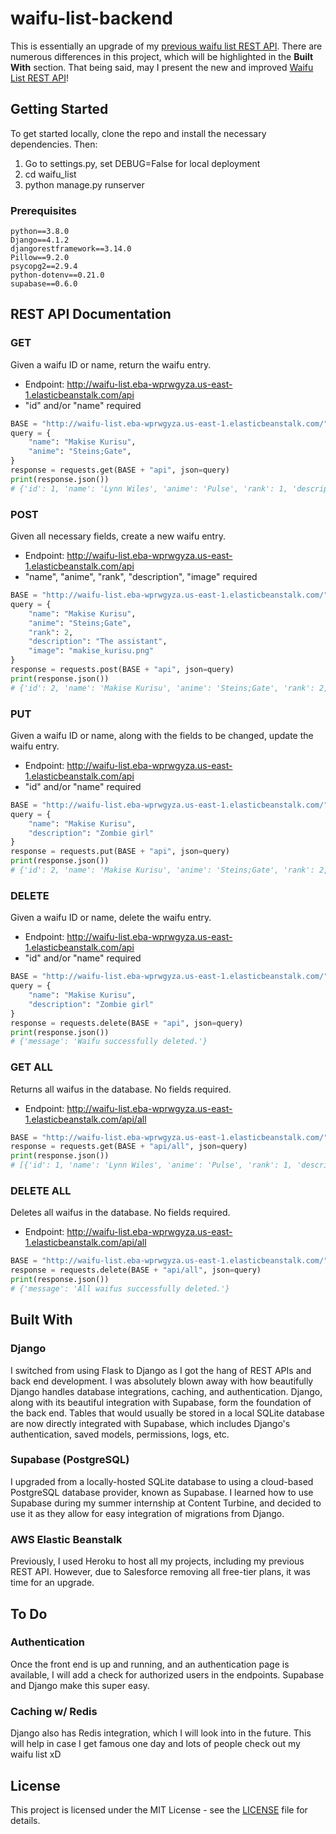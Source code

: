 # waifu-list-backend
This is essentially an upgrade of my <a href="https://github.com/Chubbyman2/waifu-list-api">previous waifu list REST API</a>. There are numerous differences in this project, which will be highlighted in the **Built With** section. That being said, may I present the new and improved <a href="http://waifu-list.eba-wprwgyza.us-east-1.elasticbeanstalk.com/">Waifu List REST API</a>!

## Getting Started
To get started locally, clone the repo and install the necessary dependencies. Then:
1. Go to settings.py, set DEBUG=False for local deployment
2. cd waifu_list
3. python manage.py runserver

### Prerequisites
```
python==3.8.0
Django==4.1.2
djangorestframework==3.14.0
Pillow==9.2.0
psycopg2==2.9.4
python-dotenv==0.21.0
supabase==0.6.0
```

## REST API Documentation

### GET
Given a waifu ID or name, return the waifu entry.
- Endpoint: http://waifu-list.eba-wprwgyza.us-east-1.elasticbeanstalk.com/api
- "id" and/or "name" required
```py
BASE = "http://waifu-list.eba-wprwgyza.us-east-1.elasticbeanstalk.com/"
query = {
    "name": "Makise Kurisu",
    "anime": "Steins;Gate",
}
response = requests.get(BASE + "api", json=query)
print(response.json())
# {'id': 1, 'name': 'Lynn Wiles', 'anime': 'Pulse', 'rank': 1, 'description': 'My ideal girl', 'image': 'lynn_wiles.png', 'created_at': '2022-10-08T17:31:32.100908Z', 'updated_at': '2022-10-08T17:31:32.100908Z'}
```

### POST
Given all necessary fields, create a new waifu entry.
- Endpoint: http://waifu-list.eba-wprwgyza.us-east-1.elasticbeanstalk.com/api
- "name", "anime", "rank", "description", "image" required
```py
BASE = "http://waifu-list.eba-wprwgyza.us-east-1.elasticbeanstalk.com/"
query = {
    "name": "Makise Kurisu",
    "anime": "Steins;Gate",
    "rank": 2,
    "description": "The assistant",
    "image": "makise_kurisu.png"
}
response = requests.post(BASE + "api", json=query)
print(response.json())
# {'id': 2, 'name': 'Makise Kurisu', 'anime': 'Steins;Gate', 'rank': 2, 'description': 'The assistant', 'image': 'makise_kurisu.png', 'created_at': '2022-10-08T20:30:22.072971Z', 'updated_at': '2022-10-08T22:17:17.188822Z'}
```

### PUT
Given a waifu ID or name, along with the fields to be changed, update the waifu entry.
- Endpoint: http://waifu-list.eba-wprwgyza.us-east-1.elasticbeanstalk.com/api
- "id" and/or "name" required
```py
BASE = "http://waifu-list.eba-wprwgyza.us-east-1.elasticbeanstalk.com/"
query = {
    "name": "Makise Kurisu",
    "description": "Zombie girl"
}
response = requests.put(BASE + "api", json=query)
print(response.json())
# {'id': 2, 'name': 'Makise Kurisu', 'anime': 'Steins;Gate', 'rank': 2, 'description': 'Zombie girl', 'image': 'makise_kurisu.png', 'created_at': '2022-10-08T20:30:22.072971Z', 'updated_at': '2022-10-08T22:17:17.188822Z'}
```

### DELETE
Given a waifu ID or name, delete the waifu entry.
- Endpoint: http://waifu-list.eba-wprwgyza.us-east-1.elasticbeanstalk.com/api
- "id" and/or "name" required
```py
BASE = "http://waifu-list.eba-wprwgyza.us-east-1.elasticbeanstalk.com/"
query = {
    "name": "Makise Kurisu",
    "description": "Zombie girl"
}
response = requests.delete(BASE + "api", json=query)
print(response.json())
# {'message': 'Waifu successfully deleted.'}
```

### GET ALL
Returns all waifus in the database. No fields required.
- Endpoint: http://waifu-list.eba-wprwgyza.us-east-1.elasticbeanstalk.com/api/all
```py
BASE = "http://waifu-list.eba-wprwgyza.us-east-1.elasticbeanstalk.com/"
response = requests.get(BASE + "api/all", json=query)
print(response.json())
# [{'id': 1, 'name': 'Lynn Wiles', 'anime': 'Pulse', 'rank': 1, 'description': 'My ideal girl', 'image': 'lynn_wiles.png', 'created_at': '2022-10-08T17:31:32.100908Z', 'updated_at': '2022-10-08T17:31:32.100908Z'}, {'id': 2, 'name': 'Makise Kurisu', 'anime': 'Steins;Gate', 'rank': 2, 'description': 'Zombie girl', 'image': 'makise_kurisu.png', 'created_at': '2022-10-08T20:30:22.072971Z', 'updated_at': '2022-10-08T20:30:22.072971Z'}]
```

### DELETE ALL
Deletes all waifus in the database. No fields required.
- Endpoint: http://waifu-list.eba-wprwgyza.us-east-1.elasticbeanstalk.com/api/all
```py
BASE = "http://waifu-list.eba-wprwgyza.us-east-1.elasticbeanstalk.com/"
response = requests.delete(BASE + "api/all", json=query)
print(response.json())
# {'message': 'All waifus successfully deleted.'}
```

## Built With
### Django
I switched from using Flask to Django as I got the hang of REST APIs and back end development. I was absolutely blown away with how beautifully Django handles database integrations, caching, and authentication. Django, along with its beautiful integration with Supabase, form the foundation of the back end. Tables that would usually be stored in a local SQLite database are now directly integrated with Supabase, which includes Django's authentication, saved models, permissions, logs, etc.

### Supabase (PostgreSQL)
I upgraded from a locally-hosted SQLite database to using a cloud-based PostgreSQL database provider, known as Supabase. I learned how to use Supabase during my summer internship at Content Turbine, and decided to use it as they allow for easy integration of migrations from Django.

### AWS Elastic Beanstalk
Previously, I used Heroku to host all my projects, including my previous REST API. However, due to Salesforce removing all free-tier plans, it was time for an upgrade. 

## To Do
### Authentication
Once the front end is up and running, and an authentication page is available, I will add a check for authorized users in the endpoints. Supabase and Django make this super easy.

### Caching w/ Redis
Django also has Redis integration, which I will look into in the future. This will help in case I get famous one day and lots of people check out my waifu list xD

## License
This project is licensed under the MIT License - see the <a href="https://github.com/Chubbyman2/waifu-database/blob/main/LICENSE">LICENSE</a> file for details.
